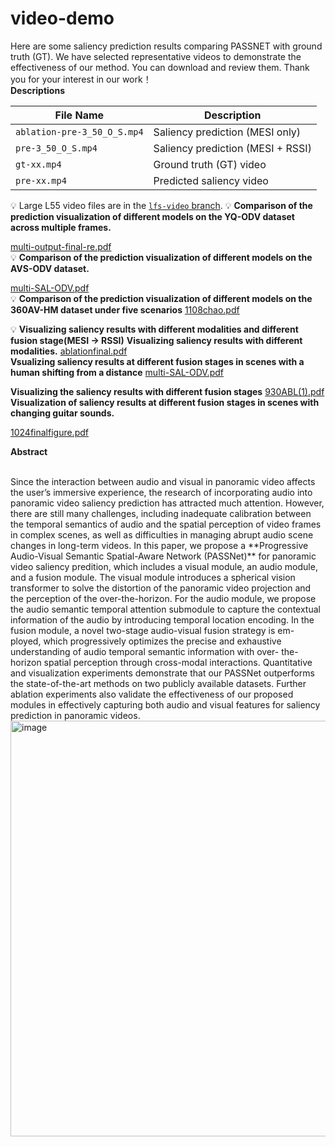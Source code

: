 # video-demo
Here are some saliency prediction results comparing PASSNET with ground truth (GT). We have selected representative videos to demonstrate the effectiveness of our method. You can download and review them. Thank you for your interest in our work！<br>
**Descriptions**<br>


| File Name                      | Description                                |
|--------------------------------|--------------------------------------------|
| `ablation-pre-3_50_O_S.mp4`    | Saliency prediction (MESI only)            |
| `pre-3_50_O_S.mp4`            | Saliency prediction (MESI + RSSI)          |
| `gt-xx.mp4`                    | Ground truth (GT) video                    |
| `pre-xx.mp4`                   | Predicted saliency video                   |

💡 Large L55 video files are in the [`lfs-video` branch](https://github.com/xqh-ysy/video-demo/tree/lfs-video).
💡 **Comparison of the prediction visualization of different models on the YQ-ODV dataset across multiple frames.**

 [multi-output-final-re.pdf](https://github.com/user-attachments/files/19911588/multi-output-final-re.pdf)<br>
💡 **Comparison of the prediction visualization of different models on the AVS-ODV dataset.**

 [multi-SAL-ODV.pdf](https://github.com/user-attachments/files/19911600/multi-SAL-ODV.pdf)<br>
💡 **Comparison of the prediction visualization of different models on the 360AV-HM  dataset under five scenarios**
[1108chao.pdf](https://github.com/user-attachments/files/19911663/1108chao.pdf)<br>

💡 **Visualizing saliency results with different modalities and different fusion stage(MESI -> RSSI)**
**Visualizing saliency results with different modalities.**
[ablationfinal.pdf](https://github.com/user-attachments/files/19911708/ablationfinal.pdf)<br>
**Vsualizing saliency results at different fusion stages in scenes with a human shifting from a distance**
[multi-SAL-ODV.pdf](https://github.com/user-attachments/files/19911712/multi-SAL-ODV.pdf)<br>

**Visualizing the saliency results with different fusion stages**
[930ABL(1).pdf](https://github.com/user-attachments/files/19911710/930ABL.1.pdf)<br>
**Visualization of saliency results at different fusion stages in scenes with changing guitar sounds.**

[1024finalfigure.pdf](https://github.com/user-attachments/files/19911711/1024finalfigure.pdf)<br>


**Abstract**<br>

<br>
Since the interaction between audio and visual in
panoramic video affects the user’s immersive experience, the
research of incorporating audio into panoramic video saliency
prediction has attracted much attention. However, there are
still many challenges, including inadequate calibration between
the temporal semantics of audio and the spatial perception
of video frames in complex scenes, as well as difficulties in
managing abrupt audio scene changes in long-term videos. In
this paper, we propose a **Progressive Audio-Visual Semantic
Spatial-Aware Network (PASSNet)** for panoramic video saliency
predition, which includes a visual module, an audio module,
and a fusion module. The visual module introduces a spherical
vision transformer to solve the distortion of the panoramic
video projection and the perception of the over-the-horizon.
For the audio module, we propose the audio semantic temporal
attention submodule to capture the contextual information of the
audio by introducing temporal location encoding. In the fusion
module, a novel two-stage audio-visual fusion strategy is em-
ployed, which progressively optimizes the precise and exhaustive
understanding of audio temporal semantic information with over-
the-horizon spatial perception through cross-modal interactions.
Quantitative and visualization experiments demonstrate that
our PASSNet outperforms the state-of-the-art methods on two
publicly available datasets. Further ablation experiments also
validate the effectiveness of our proposed modules in effectively
capturing both audio and visual features for saliency prediction
in panoramic videos.



<img width="665" alt="image" src="https://github.com/user-attachments/assets/0ce037c3-29c1-49ca-89e8-557dc828c395" />
